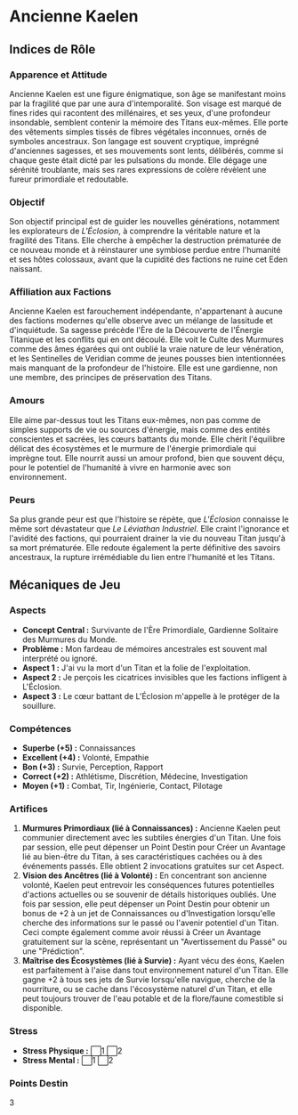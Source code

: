 # Ancienne Kaelen

## Indices de Rôle

### Apparence et Attitude
Ancienne Kaelen est une figure énigmatique, son âge se manifestant moins par la fragilité que par une aura d'intemporalité. Son visage est marqué de fines rides qui racontent des millénaires, et ses yeux, d'une profondeur insondable, semblent contenir la mémoire des Titans eux-mêmes. Elle porte des vêtements simples tissés de fibres végétales inconnues, ornés de symboles ancestraux. Son langage est souvent cryptique, imprégné d'anciennes sagesses, et ses mouvements sont lents, délibérés, comme si chaque geste était dicté par les pulsations du monde. Elle dégage une sérénité troublante, mais ses rares expressions de colère révèlent une fureur primordiale et redoutable.

### Objectif
Son objectif principal est de guider les nouvelles générations, notamment les explorateurs de *L'Éclosion*, à comprendre la véritable nature et la fragilité des Titans. Elle cherche à empêcher la destruction prématurée de ce nouveau monde et à réinstaurer une symbiose perdue entre l'humanité et ses hôtes colossaux, avant que la cupidité des factions ne ruine cet Eden naissant.

### Affiliation aux Factions
Ancienne Kaelen est farouchement indépendante, n'appartenant à aucune des factions modernes qu'elle observe avec un mélange de lassitude et d'inquiétude. Sa sagesse précède l'Ère de la Découverte de l'Énergie Titanique et les conflits qui en ont découlé. Elle voit le Culte des Murmures comme des âmes égarées qui ont oublié la vraie nature de leur vénération, et les Sentinelles de Veridian comme de jeunes pousses bien intentionnées mais manquant de la profondeur de l'histoire. Elle est une gardienne, non une membre, des principes de préservation des Titans.

### Amours
Elle aime par-dessus tout les Titans eux-mêmes, non pas comme de simples supports de vie ou sources d'énergie, mais comme des entités conscientes et sacrées, les cœurs battants du monde. Elle chérit l'équilibre délicat des écosystèmes et le murmure de l'énergie primordiale qui imprègne tout. Elle nourrit aussi un amour profond, bien que souvent déçu, pour le potentiel de l'humanité à vivre en harmonie avec son environnement.

### Peurs
Sa plus grande peur est que l'histoire se répète, que *L'Éclosion* connaisse le même sort dévastateur que *Le Léviathan Industriel*. Elle craint l'ignorance et l'avidité des factions, qui pourraient drainer la vie du nouveau Titan jusqu'à sa mort prématurée. Elle redoute également la perte définitive des savoirs ancestraux, la rupture irrémédiable du lien entre l'humanité et les Titans.

## Mécaniques de Jeu

### Aspects
*   **Concept Central :** Survivante de l'Ère Primordiale, Gardienne Solitaire des Murmures du Monde.
*   **Problème :** Mon fardeau de mémoires ancestrales est souvent mal interprété ou ignoré.
*   **Aspect 1 :** J'ai vu la mort d'un Titan et la folie de l'exploitation.
*   **Aspect 2 :** Je perçois les cicatrices invisibles que les factions infligent à L'Éclosion.
*   **Aspect 3 :** Le cœur battant de L'Éclosion m'appelle à le protéger de la souillure.

### Compétences
*   **Superbe (+5) :** Connaissances
*   **Excellent (+4) :** Volonté, Empathie
*   **Bon (+3) :** Survie, Perception, Rapport
*   **Correct (+2) :** Athlétisme, Discrétion, Médecine, Investigation
*   **Moyen (+1) :** Combat, Tir, Ingénierie, Contact, Pilotage

### Artifices
1.  **Murmures Primordiaux (lié à Connaissances) :** Ancienne Kaelen peut communier directement avec les subtiles énergies d'un Titan. Une fois par session, elle peut dépenser un Point Destin pour Créer un Avantage lié au bien-être du Titan, à ses caractéristiques cachées ou à des événements passés. Elle obtient 2 invocations gratuites sur cet Aspect.
2.  **Vision des Ancêtres (lié à Volonté) :** En concentrant son ancienne volonté, Kaelen peut entrevoir les conséquences futures potentielles d'actions actuelles ou se souvenir de détails historiques oubliés. Une fois par session, elle peut dépenser un Point Destin pour obtenir un bonus de +2 à un jet de Connaissances ou d'Investigation lorsqu'elle cherche des informations sur le passé ou l'avenir potentiel d'un Titan. Ceci compte également comme avoir réussi à Créer un Avantage gratuitement sur la scène, représentant un "Avertissement du Passé" ou une "Prédiction".
3.  **Maîtrise des Écosystèmes (lié à Survie) :** Ayant vécu des éons, Kaelen est parfaitement à l'aise dans tout environnement naturel d'un Titan. Elle gagne +2 à tous ses jets de Survie lorsqu'elle navigue, cherche de la nourriture, ou se cache dans l'écosystème naturel d'un Titan, et elle peut toujours trouver de l'eau potable et de la flore/faune comestible si disponible.

### Stress
*   **Stress Physique :** ⬜1 ⬜2
*   **Stress Mental :** ⬜1 ⬜2

### Points Destin
3